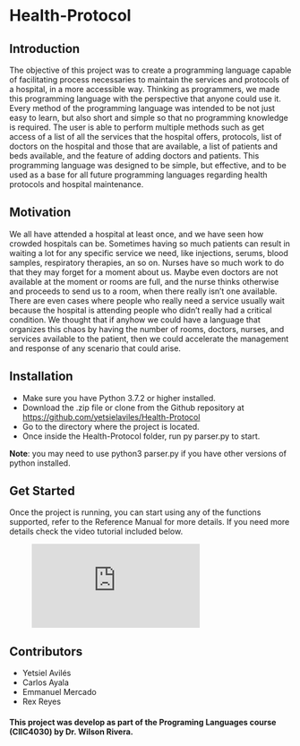 # Health-Protocol

## Introduction
The objective of this project was to create a programming language capable of  facilitating 
process necessaries to maintain the services and protocols of a hospital, in a more accessible 
way. Thinking as programmers, we made this programming language with the perspective that 
anyone could use it. Every method of the programming language was intended to be not just easy
to learn, but also short and simple so that no programming knowledge is required. The user is 
able to perform multiple methods such as get access of a list of all the services that the 
hospital offers, protocols, list of doctors on the hospital and those that are available, a 
list of patients and beds available, and the feature of adding doctors and patients. This 
programming language was designed to be simple, but effective, and to be used as a base for 
all future programming languages regarding health protocols and hospital maintenance. 

## Motivation
We all have attended a hospital at least once, and we have seen how crowded hospitals can be. 
Sometimes having so much patients can result in waiting a lot for any specific service we need, 
like injections, serums, blood samples, respiratory therapies, an so on. Nurses have so much work 
to do that they may forget for a moment about us. Maybe even doctors are not available at the moment 
or rooms are full, and the nurse thinks otherwise and proceeds to send us to a room, when there really 
isn’t one available. There are even cases where people who really need a service usually wait because 
the hospital is attending people who didn’t really had a critical condition. We thought that if anyhow 
we could have a language that organizes this chaos by having the number of rooms, doctors, nurses, and 
services available to the patient, then we could accelerate the management and response of any scenario 
that could arise. 

## Installation
- Make sure you have Python 3.7.2 or higher installed. 
- Download the .zip file  or clone from the Github repository at https://github.com/yetsielaviles/Health-Protocol
- Go to the directory where the project is located.
- Once inside the Health-Protocol folder, run py parser.py to start.

**Note**: you may need to use python3 parser.py if  you have other versions of python installed.

## Get Started
Once the project is running, you can start using any of the functions supported, refer to the Reference Manual for more details.
If you need more details check the video tutorial included below.
<!-- blank line -->
<figure class="video_container">
  <iframe src="https://www.youtube.com/embed/_BshxU9nK3U" frameborder="0" allowfullscreen="true"> </iframe>
</figure>
<!-- blank line -->

## Contributors
- Yetsiel Avilés 
- Carlos Ayala
- Emmanuel Mercado
- Rex Reyes

#### This project was develop as part of the Programing Languages course (CIIC4030) by Dr. Wilson Rivera.


  




